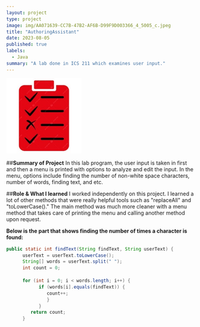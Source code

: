 ```yaml
---
layout: project
type: project
image: img/AA071639-CC7B-47B2-AF6B-D99F9D003366_4_5005_c.jpeg
title: "AuthoringAssistant"
date: 2023-08-05
published: true
labels:
  - Java
summary: "A lab done in ICS 211 which examines user input."
---
```


<img width="200px" class="rounded float-start pe-4" src="../img/984281F0-76A1-4BC7-85A8-21FCD16FDAE6_4_5005_c.jpeg">

##**Summary of Project**
In this lab program, the user input is taken in first and then a menu is printed with options to analyze and edit the input. In the menu, options include finding the number of non-white space characters, number of words, finding text, and etc.

##**Role & What I learned**
I worked independently on this project. I learned a lot of other methods that were really helpful tools such as "replaceAll" and "toLowerCase()." The main method was much more cleaner with a menu method that takes care of printing the menu and calling another method upon request.


**Below is the part that shows finding the number of times a character is found:**

```Java
public static int findText(String findText, String userText) {
      userText = userText.toLowerCase();
      String[] words = userText.split(" ");
      int count = 0;

      for (int i = 0; i < words.length; i++) {
            if (words[i].equals(findText)) {
               count++;
               }
            }
         return count;
      }
```
